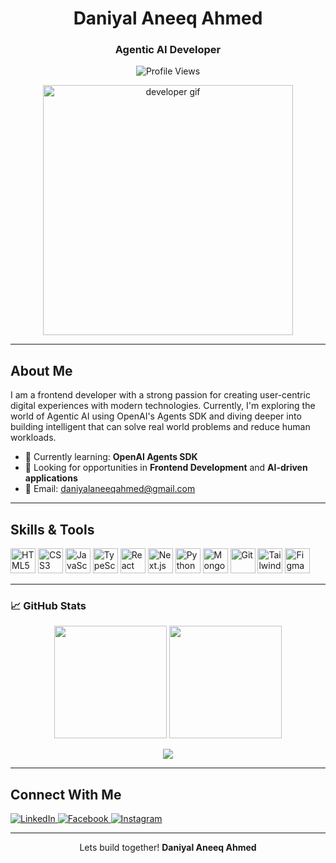 <h1 align="center">Daniyal Aneeq Ahmed</h1>
<h3 align="center">Agentic AI Developer</h3>

<p align="center">
  <img src="https://komarev.com/ghpvc/?username=daniyalaneeq&label=Profile%20views&color=0e75b6&style=flat" alt="Profile Views" />
</p>

<p align="center">
  <img src="https://cdn.dribbble.com/users/1708950/screenshots/4188877/developer_med.gif" alt="developer gif" width="400" />
</p>

---

## About Me

I am a frontend developer with a strong passion for creating user-centric digital experiences with modern technologies. Currently, I'm exploring the world of Agentic AI using OpenAI's Agents SDK and diving deeper into building intelligent that can solve real world problems and reduce human workloads.

- 🔬 Currently learning: **OpenAI Agents SDK**
- 💼 Looking for opportunities in **Frontend Development** and **AI-driven applications**
- 📧 Email: [daniyalaneeqahmed@gmail.com](mailto:daniyalaneeqahmed@gmail.com)

---

## Skills & Tools

<p align="left">
  <img src="https://cdn.jsdelivr.net/gh/devicons/devicon/icons/html5/html5-original.svg" width="40" height="40" alt="HTML5"/>
  <img src="https://cdn.jsdelivr.net/gh/devicons/devicon/icons/css3/css3-original.svg" width="40" height="40" alt="CSS3"/>
  <img src="https://cdn.jsdelivr.net/gh/devicons/devicon/icons/javascript/javascript-original.svg" width="40" height="40" alt="JavaScript"/>
  <img src="https://cdn.jsdelivr.net/gh/devicons/devicon/icons/typescript/typescript-original.svg" width="40" height="40" alt="TypeScript"/>
  <img src="https://cdn.jsdelivr.net/gh/devicons/devicon/icons/react/react-original.svg" width="40" height="40" alt="React"/>
  <img src="https://cdn.jsdelivr.net/gh/devicons/devicon/icons/nextjs/nextjs-original.svg" width="40" height="40" alt="Next.js"/>
  <img src="https://cdn.jsdelivr.net/gh/devicons/devicon/icons/python/python-original.svg" width="40" height="40" alt="Python"/>
  <img src="https://cdn.jsdelivr.net/gh/devicons/devicon/icons/mongodb/mongodb-original.svg" width="40" height="40" alt="MongoDB"/>
  <img src="https://cdn.jsdelivr.net/gh/devicons/devicon/icons/git/git-original.svg" width="40" height="40" alt="Git"/>
  <img src="https://www.vectorlogo.zone/logos/tailwindcss/tailwindcss-icon.svg" width="40" height="40" alt="Tailwind CSS"/>
  <img src="https://cdn.jsdelivr.net/gh/devicons/devicon/icons/figma/figma-original.svg" width="40" height="40" alt="Figma"/>
</p>

---

### 📈 GitHub Stats

<p align="center">
  <img src="https://github-readme-stats.vercel.app/api?username=daniyalaneeq&show_icons=true&theme=github_dark" height="180"/>
  <img src="https://github-readme-stats.vercel.app/api/top-langs/?username=daniyalaneeq&layout=compact&theme=github_dark" height="180"/>
</p>

<p align="center">
  <img src="https://github-readme-streak-stats.herokuapp.com/?user=daniyalaneeq&theme=github-dark&hide_border=true" />
</p>

---

## Connect With Me

<p align="left">
   <a href="https://www.linkedin.com/in/daniyal-aneeq-ahmed-3868452b7/" target="_blank">
    <img src="https://img.shields.io/badge/LinkedIn-blue?style=for-the-badge&logo=linkedin&logoColor=white" alt="LinkedIn"/>
  </a>
  <a href="https://www.facebook.com/daniyalaneeq.ahmed" target="_blank">
    <img src="https://img.shields.io/badge/Facebook-1877F2?style=for-the-badge&logo=facebook&logoColor=white" alt="Facebook"/>
  </a>
  <a href="https://www.instagram.com/daniyalaneeq/" target="_blank">
    <img src="https://img.shields.io/badge/Instagram-E4405F?style=for-the-badge&logo=instagram&logoColor=white" alt="Instagram"/>
  </a>
</p>

---


<p align="center">
  Lets build together! <strong>Daniyal Aneeq Ahmed</strong>
</p>
